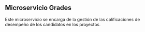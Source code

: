 ## Microservicio Grades

Este microservicio se encarga de la gestión de las calificaciones de desempeño de los candidatos en los proyectos.